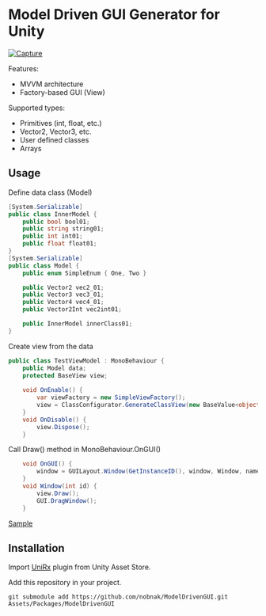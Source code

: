 # Model Driven GUI Generator for Unity
[![Capture](http://img.youtube.com/vi/pofYBfI8eyM/0.jpg)](https://youtu.be/pofYBfI8eyM)

Features:
 - MVVM architecture
 - Factory-based GUI (View)

Supported types:
 - Primitives (int, float, etc.)
 - Vector2, Vector3, etc.
 - User defined classes
 - Arrays

## Usage
Define data class (Model)
```csharp
[System.Serializable]
public class InnerModel {
    public bool bool01;
    public string string01;
    public int int01;
    public float float01;
}
[System.Serializable]
public class Model {
    public enum SimpleEnum { One, Two }

    public Vector2 vec2_01;
    public Vector3 vec3_01;
    public Vector4 vec4_01;
    public Vector2Int vec2int01;

    public InnerModel innerClass01;
}
```
Create view from the data
```csharp
public class TestViewModel : MonoBehaviour {
    public Model data;
    protected BaseView view;
    
    void OnEnable() {
        var viewFactory = new SimpleViewFactory();
        view = ClassConfigurator.GenerateClassView(new BaseValue<object>(data), viewFactory);
    }
    void OnDisable() {
        view.Dispose();
    }
```
Call Draw() method in MonoBehaviour.OnGUI()
```csharp
    void OnGUI() {
        window = GUILayout.Window(GetInstanceID(), window, Window, name);
    }
    void Window(int id) {
        view.Draw();
        GUI.DragWindow();
    }
```

[Sample](ModelDrivenGUI/blob/master/Examples/TestViewModel.cs)

## Installation
Import [UniRx](https://www.assetstore.unity3d.com/#!/content/17276) plugin from Unity Asset Store.

Add this repository in your project.
```
git submodule add https://github.com/nobnak/ModelDrivenGUI.git Assets/Packages/ModelDrivenGUI
```
